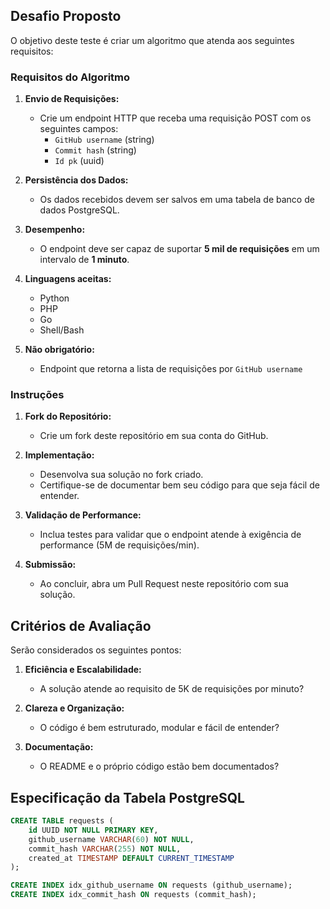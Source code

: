 ## Desafio Proposto

O objetivo deste teste é criar um algoritmo que atenda aos seguintes requisitos:

### Requisitos do Algoritmo

1. **Envio de Requisições:**

   - Crie um endpoint HTTP que receba uma requisição POST com os seguintes campos:
     - `GitHub username` (string)
     - `Commit hash` (string)
     - `Id pk` (uuid)

2. **Persistência dos Dados:**

   - Os dados recebidos devem ser salvos em uma tabela de banco de dados PostgreSQL.

3. **Desempenho:**

   - O endpoint deve ser capaz de suportar **5 mil de requisições** em um intervalo de **1 minuto**.

4. **Linguagens aceitas:**

   - Python
   - PHP
   - Go
   - Shell/Bash

5. **Não obrigatório:**

   - Endpoint que retorna a lista de requisições por `GitHub username`

### Instruções

1. **Fork do Repositório:**

   - Crie um fork deste repositório em sua conta do GitHub.

2. **Implementação:**

   - Desenvolva sua solução no fork criado.
   - Certifique-se de documentar bem seu código para que seja fácil de entender.

3. **Validação de Performance:**

   - Inclua testes para validar que o endpoint atende à exigência de performance (5M de requisições/min).

4. **Submissão:**

   - Ao concluir, abra um Pull Request neste repositório com sua solução.

## Critérios de Avaliação

Serão considerados os seguintes pontos:

1. **Eficiência e Escalabilidade:**

   - A solução atende ao requisito de 5K de requisições por minuto?

2. **Clareza e Organização:**

   - O código é bem estruturado, modular e fácil de entender?

3. **Documentação:**

   - O README e o próprio código estão bem documentados?


## Especificação da Tabela PostgreSQL

```sql
CREATE TABLE requests (
    id UUID NOT NULL PRIMARY KEY,
    github_username VARCHAR(60) NOT NULL,
    commit_hash VARCHAR(255) NOT NULL,
    created_at TIMESTAMP DEFAULT CURRENT_TIMESTAMP
);

CREATE INDEX idx_github_username ON requests (github_username);
CREATE INDEX idx_commit_hash ON requests (commit_hash);
```
